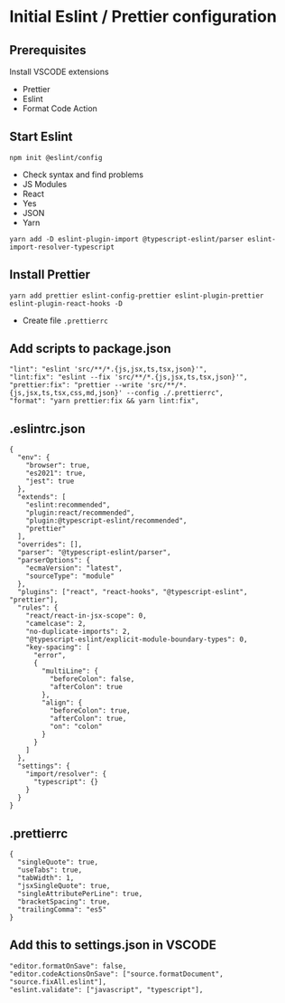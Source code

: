 # Initial Eslint / Prettier configuration

## Prerequisites

Install VSCODE extensions
 - Prettier 
 - Eslint
 - Format Code Action

## Start Eslint

`npm init @eslint/config`

 - Check syntax and find problems
 - JS Modules
 - React
 - Yes
 - JSON
 - Yarn

`yarn add -D eslint-plugin-import @typescript-eslint/parser eslint-import-resolver-typescript`

## Install Prettier

    yarn add prettier eslint-config-prettier eslint-plugin-prettier eslint-plugin-react-hooks -D

- Create file  `.prettierrc`


## Add scripts to package.json

    "lint": "eslint 'src/**/*.{js,jsx,ts,tsx,json}'",
    "lint:fix": "eslint --fix 'src/**/*.{js,jsx,ts,tsx,json}'",
    "prettier:fix": "prettier --write 'src/**/*.{js,jsx,ts,tsx,css,md,json}' --config ./.prettierrc",
    "format": "yarn prettier:fix && yarn lint:fix",

## .eslintrc.json

    {
      "env": {
        "browser": true,
        "es2021": true,
        "jest": true
      },
      "extends": [
        "eslint:recommended",
        "plugin:react/recommended",
        "plugin:@typescript-eslint/recommended",
        "prettier"
      ],
      "overrides": [],
      "parser": "@typescript-eslint/parser",
      "parserOptions": {
        "ecmaVersion": "latest",
        "sourceType": "module"
      },
      "plugins": ["react", "react-hooks", "@typescript-eslint", "prettier"],
      "rules": {
        "react/react-in-jsx-scope": 0,
        "camelcase": 2,
        "no-duplicate-imports": 2,
        "@typescript-eslint/explicit-module-boundary-types": 0,
        "key-spacing": [
          "error",
          {
            "multiLine": {
              "beforeColon": false,
              "afterColon": true
            },
            "align": {
              "beforeColon": true,
              "afterColon": true,
              "on": "colon"
            }
          }
        ]
      },
      "settings": {
        "import/resolver": {
          "typescript": {}
        }
      }
    }
    
## .prettierrc

    {
      "singleQuote": true,
      "useTabs": true,
      "tabWidth": 1,
      "jsxSingleQuote": true,
      "singleAttributePerLine": true,
      "bracketSpacing": true,
      "trailingComma": "es5"
    }

## Add this to settings.json in VSCODE

    "editor.formatOnSave": false,
    "editor.codeActionsOnSave": ["source.formatDocument", "source.fixAll.eslint"],
    "eslint.validate": ["javascript", "typescript"],
